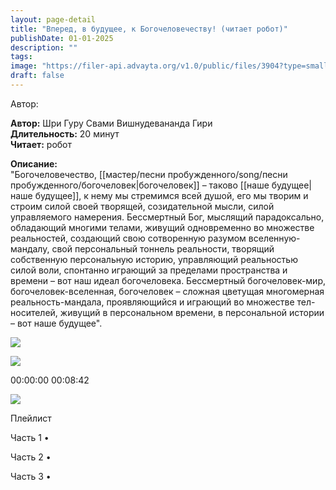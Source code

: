 ```yaml
---
layout: page-detail
title: "Вперед, в будущее, к Богочеловечеству! (читает робот)"
publishDate: 01-01-2025
description: ""
tags:
image: "https://filer-api.advayta.org/v1.0/public/files/3904?type=small"
draft: false
---
```


Автор: 

**Автор:** Шри Гуру Свами Вишнудевананда Гири  
**Длительность:** 20 минут  
**Читает:** робот

**Описание:**  
 "Богочеловечество, [[мастер/песни пробужденного/song/песни пробужденного/богочеловек|богочеловек]] – таково [[наше будущее|наше будущее]], к нему мы стремимся всей душой, его мы творим и строим силой своей творящей, созидательной мысли, силой управляемого намерения. Бессмертный Бог, мыслящий парадоксально, обладающий многими телами, живущий одновременно во множестве реальностей, создающий свою сотворенную разумом вселенную-мандалу, свой персональный тоннель реальности, творящий собственную персональную историю, управляющий реальностью силой воли, спонтанно играющий за пределами пространства и времени – вот наш идеал богочеловека. Бессмертный богочеловек-мир, богочеловек-вселенная, богочеловек – сложная цветущая многомерная реальность-мандала, проявляющийся и играющий во множестве тел-носителей, живущий в персональном времени, в персональной истории – вот наше будущее".
  
  
![](/knigi/kodex/img/show-playlist.svg) 

![](https://filer-api.advayta.org/v1.0/public/files/3904?type=medium) 

00:00:00 00:08:42 

![](/knigi/kodex/img/close.svg) 

 Плейлист

Часть 1  • 

Часть 2  • 

Часть 3  • 

  
